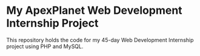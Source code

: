 # My ApexPlanet Web Development Internship Project

This repository holds the code for my 45-day Web Development Internship project using PHP and MySQL.